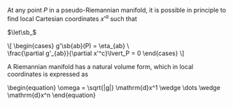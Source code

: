 
At any point $P$ in a pseudo-Riemannian manifold, it is possible in principle to find local Cartesian coordinates $x'^a$ such that

$\let\sb_$

\\[
\begin{cases}
g'\sb{ab}(P) = \eta_{ab} \\\
\frac{\partial g'_{ab}}{\partial x'^c}\lvert_P = 0
\end{cases}
\\]


A Riemannian manifold has a natural volume form, which in local coordinates is expressed as 

\begin{equation}
\omega = \sqrt{|g|} \mathrm{d}x^1 \wedge \dots \wedge \mathrm{d}x^n
\end{equation}